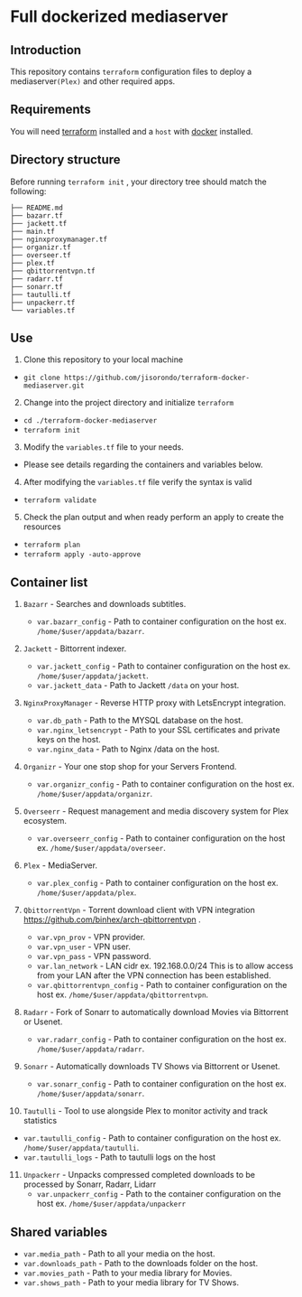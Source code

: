 # Full dockerized mediaserver

## Introduction

This repository contains `terraform` configuration files to deploy a mediaserver`(Plex)` and other required apps. 

## Requirements

You will need [terraform](https://www.terraform.io/downloads.html) installed and a `host` with [docker](https://docs.docker.com/engine/install/) installed.

## Directory structure

Before running `terraform init` , your directory tree should match the following:

```
├── README.md
├── bazarr.tf
├── jackett.tf
├── main.tf
├── nginxproxymanager.tf
├── organizr.tf
├── overseer.tf
├── plex.tf
├── qbittorrentvpn.tf
├── radarr.tf
├── sonarr.tf
├── tautulli.tf
├── unpackerr.tf
└── variables.tf
```

## Use

1) Clone this repository to your local machine
  - `git clone https://github.com/jisorondo/terraform-docker-mediaserver.git`

2) Change into the project directory and initialize `terraform`
  - `cd ./terraform-docker-mediaserver`
  - `terraform init`

3) Modify the `variables.tf` file to your needs.
  - Please see details regarding the containers and variables below.

4) After modifying the `variables.tf` file verify the syntax is valid
  - `terraform validate`

5) Check the plan output and when ready perform an apply to create the resources
  - `terraform plan`
  - `terraform apply -auto-approve`

## Container list

1. `Bazarr` - Searches and downloads subtitles.
   - `var.bazarr_config` - Path to container configuration on the host ex. `/home/$user/appdata/bazarr`.

2. `Jackett` - Bittorrent indexer.
   - `var.jackett_config` - Path to container configuration on the host ex. `/home/$user/appdata/jackett`.
   - `var.jackett_data` - Path to Jackett `/data` on your host.

3. `NginxProxyManager` - Reverse HTTP proxy with LetsEncrypt integration.
   - `var.db_path` - Path to the MYSQL database on the host.
   - `var.nginx_letsencrypt` - Path to your SSL certificates and private keys on the host.
   - `var.nginx_data` - Path to Nginx /data on the host.

4. `Organizr` - Your one stop shop for your Servers Frontend.
   - `var.organizr_config` - Path to container configuration on the host ex. `/home/$user/appdata/organizr`.

5. `Overseerr` - Request management and media discovery system for Plex ecosystem.
   - `var.overseerr_config` - Path to container configuration on the host ex. `/home/$user/appdata/overseer`.

6. `Plex` - MediaServer.
   - `var.plex_config` - Path to container configuration on the host ex. `/home/$user/appdata/plex`.

7. `QbittorrentVpn` - Torrent download client with VPN integration https://github.com/binhex/arch-qbittorrentvpn .
   - `var.vpn_prov` - VPN provider.
   - `var.vpn_user` - VPN user.
   - `var.vpn_pass` - VPN password.
   - `var.lan_network` - LAN cidr ex. 192.168.0.0/24 This is to allow access from your LAN after the VPN connection has been established.
   - `var.qbittorrentvpn_config` - Path to container configuration on the host ex. `/home/$user/appdata/qbittorrentvpn`.

8. `Radarr` - Fork of Sonarr to automatically download Movies via Bittorrent or Usenet.
   - `var.radarr_config` - Path to container configuration on the host ex. `/home/$user/appdata/radarr`.

9. `Sonarr` - Automatically downloads TV Shows via Bittorrent or Usenet.
   - `var.sonarr_config` - Path to container configuration on the host ex. `/home/$user/appdata/sonarr`.

10. `Tautulli` - Tool to use alongside Plex to monitor activity and track statistics
   - `var.tautulli_config` - Path to container configuration on the host ex. `/home/$user/appdata/tautulli`.
   - `var.tautulli_logs` - Path to tautulli logs on the host

11. `Unpackerr` - Unpacks compressed completed downloads to be processed by Sonarr, Radarr, Lidarr
    - `var.unpackerr_config` - Path to the container configuration on the host ex. `/home/$user/appdata/unpackerr`

## Shared variables

* `var.media_path` - Path to all your media on the host.
* `var.downloads_path` - Path to the downloads folder on the host.
* `var.movies_path` - Path to your media library for Movies.
* `var.shows_path` - Path to your media library for TV Shows.
